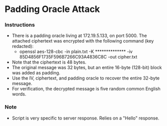 # Padding Oracle Attack

### Instructions
* There is a padding oracle living at 172.19.5.133, on port 5000.  The attached ciphertext was encrypted with the following command (key redacted):
    * openssl aes-128-cbc -in plain.txt -K ************** -iv 85D4856F1735F596B7266C93A4836C8C -out cipher.txt
* Note that the ciphertext is 48 bytes. 
* The original message was 32 bytes, but an entire 16-byte (128-bit) block was added as padding.
* Use the IV, ciphertext, and padding oracle to recover the entire 32-byte message.  
* For verification, the decrypted message is five random common English words.  

### Note
* Script is very specific to server response. Relies on a "Hello" response.